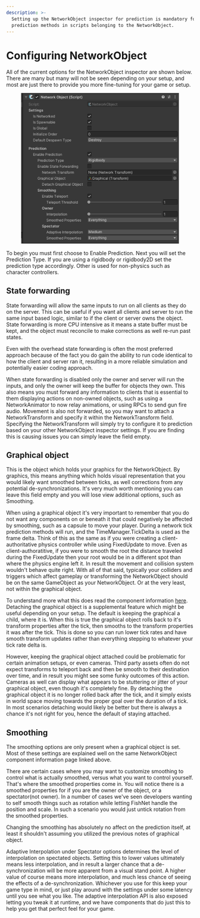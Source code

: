```yaml
---
description: >-
  Setting up the NetworkObject inspector for prediction is mandatory for using
  prediction methods in scripts belonging to the NetworkObject.
---
```


# Configuring NetworkObject

All of the current options for the NetworkObject inspector are shown below. There are many but many will not be seen depending on your setup, and most are just there to provide you more fine-tuning for your game or setup.

<figure><img src="../../../.gitbook/assets/prediction-configuring-networkobject.png" alt=""><figcaption></figcaption></figure>

To begin you must first choose to Enable Prediction. Next you will set the Prediction Type. If you are using a rigidbody or rigidbody2D set the prediction type accordingly. Other is used for non-physics such as character controllers.

## State forwarding

State forwarding will allow the same inputs to run on all clients as they do on the server. This can be useful if you want all clients and server to run the same input based logic, similar to if the client or server owns the object. State forwarding is more CPU intensive as it means a state buffer must be kept, and the object must reconcile to make corrections as well re-run past states.

Even with the overhead state forwarding is often the most preferred approach because of the fact you do gain the ability to run code identical to how the client and server ran it, resulting in a more reliable simulation and potentially easier coding approach.

When state forwarding is disabled only the owner and server will run the inputs, and only the owner will keep the buffer for objects they own. This also means you must forward any information to clients that is essential to them displaying actions on non-owned objects, such as using a NetworkAnimator to now relay animations, or using RPCs to send gun fire audio. Movement is also not forwarded, so you may want to attach a NetworkTransform and specify it within the NetworkTransform field. Specifying the NetworkTransform will simply try to configure it to prediction based on your other NetworkObject inspector settings. If you are finding this is causing issues you can simply leave the field empty.

## Graphical object

This is the object which holds your graphics for the NetworkObject. By graphics, this means anything which holds visual representation that you would likely want smoothed between ticks, as well corrections from any potential de-synchronizations. It's very much worth mentioning you can leave this field empty and you will lose view additional options, such as Smoothing.

When using a graphical object it's very important to remember that you do not want any components on or beneath it that could negatively be affected by smoothing, such as a capsule to move your player. During a network tick prediction methods will run, and the TimeManager.TickDelta is used as the frame delta. Think of this as the same as if you were creating a client-authoritative physics controller while using FixedUpdate to move. Even as client-authoratitive, if you were to smooth the root the distance traveled during the FixedUpdate then your root would be in a different spot than where the physics engine left it. In result the movement and collision system wouldn't behave quite right. With all of that said, typically your colliders and triggers which affect gameplay or transforming the NetworkObject should be on the same GameObject as your NetworkObject. Or at the very least, not within the graphical object.

To understand more what this does read the component information [here](../../../fishnet-building-blocks/components/network-object.md). Detaching the graphical object is a supplemental feature which might be useful depending on your setup. The default is keeping the graphical a child, where it is. When this is true the graphical object rolls back to it's transform properties after the tick, then smooths to the transform properties it was after the tick. This is done so you can run lower tick rates and have smooth transform updates rather than everything stepping to whatever your tick rate delta is.

However, keeping the graphical object attached could be problematic for certain animation setups, or even cameras. Third party assets often do not expect transforms to teleport back and then be smooth to their destination over time, and in result you might see some funky outcomes of this action. Cameras as well can display what appears to be stuttering or jitter of your graphical object, even though it's completely fine. By detaching the graphical object it is no longer rolled back after the tick, and it simply exists in world space moving towards the proper goal over the duration of a tick. In most scenarios detaching would likely be better but there is always a chance it's not right for you, hence the default of staying attached.

## Smoothing

The smoothing options are only present when a graphical object is set. Most of these settings are explained well on the same NetworkObject component information page linked above.

There are certain cases where you may want to customize smoothing to control what is actually smoothed, versus what you want to control yourself. That's where the smoothed properties come in. You will notice there is a smoothed properties for if you are the owner of the object, or a spectator(not owner). In a number of cases we've seen developers wanting to self smooth things such as rotation while letting FishNet handle the position and scale. In such a scenario you would just untick rotation from the smoothed properties.

Changing the smoothing has absolutely no affect on the prediction itself, at least it shouldn't assuming you utilized the previous notes of graphical object.

Adaptive Interpolation under Spectator options determines the level of interpolation on spectated objects. Setting this to lower values ultimately means less interpolation, and in result a larger chance that a de-synchronization will be more apparent from a visual stand point. A higher value of course means more interpolation, and much less chance of seeing the effects of a de-synchronization. Whichever you use for this keep your game type in mind, or just play around with the settings under some latency until you see what you like. The adaptive interpolation API is also exposed letting you tweak it at runtime, and we have components that do just this to help you get that perfect feel for your game.
